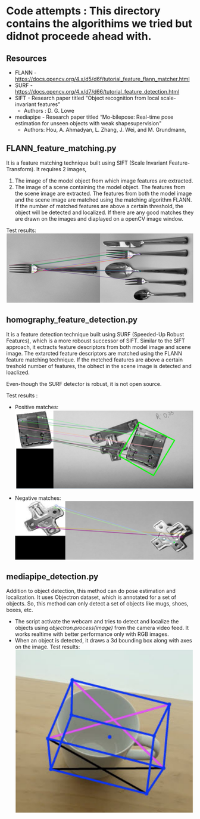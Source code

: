 # Code attempts : This directory contains the algorithims we tried but didnot proceede ahead with.

## Resources 
- FLANN - https://docs.opencv.org/4.x/d5/d6f/tutorial_feature_flann_matcher.html
- SURF - https://docs.opencv.org/4.x/d7/d66/tutorial_feature_detection.html
- SIFT - Research paper titled “Object recognition from local scale-invariant features”
    - Authors : D. G. Lowe
- mediapipe - Research paper titled “Mo-bilepose: Real-time pose estimation for unseen objects with weak shapesupervision"
    - Authors: Hou, A. Ahmadyan, L. Zhang, J. Wei, and M. Grundmann,  


## FLANN_feature_matching.py

It is a feature matching technique built using SIFT (Scale Invariant Feature-Transform). It requires 2 images, 
1. The image of the model object from which image features are extracted.
2. The image of a scene containing the model object. The features from the scene image are extracted.
The features from both the model image and the scene image are matched using the matching algorithm FLANN. If the number of matched features are above a certain threshold, the object will be detected and localized. If there are any good matches they are drawn on the images and diaplayed on a openCV image window.

Test results: 
![image-5.png](./image-5.png)

## homography_feature_detection.py

It is a feature detection technique built using SURF (Speeded-Up Robust Features), which is a more roboust successor of SIFT.
Similar to the SIFT approach, it ectracts feature descriptors from both model image and scene image. The extarcted feature descriptors are matched using the FLANN feature matching technique. If the metched features are above a certain treshold number of features, the obhect in the scene image is detected and loaclized.

Even-though the SURF detector is robust, it is not open source.

Test results : 
- Positive matches:
![image-3.png](./image-3.png)

- Negative matches: 
![image-4.png](./image-4.png)


## mediapipe_detection.py

Addition to object detection, this method can do pose estimation and localization. It uses Objectron dataset, which is annotated for a set of objects. So, this method can only detect a set of objects like mugs, shoes, boxes, etc.
- The script activate the webcam and tries to detect and localize the objects using *objectron.process(image)* from the camera video feed. It works realtime with better performance only with RGB images. 
- When an object is detected, it draws a 3d bounding box along with axes on the image.
Test results:
![image-2.png](./image-2.png)
